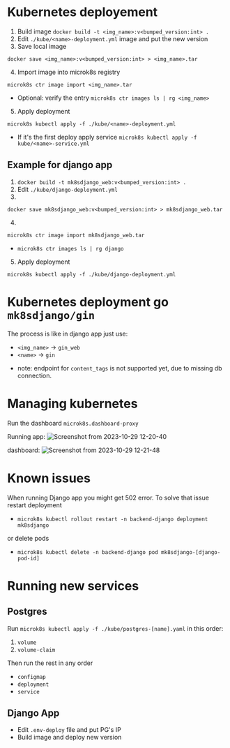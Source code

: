 # Kubernetes deployement 
1. Build image `docker build -t <img_name>:v<bumped_version:int> .`
2. Edit `./kube/<name>-deployment.yml` image and put the new version
3. Save local image
```
docker save <img_name>:v<bumped_version:int> > <img_name>.tar
```
4. Import image into microk8s registry
```
microk8s ctr image import <img_name>.tar
```
- Optional: verify the entry `microk8s ctr images ls | rg <img_name>`
5. Apply deployment 
```
microk8s kubectl apply -f ./kube/<name>-deployment.yml
```
 - If it's the first deploy apply service `microk8s kubectl apply -f kube/<name>-service.yml`

## Example for django app

1. `docker build -t mk8sdjango_web:v<bumped_version:int> .`
2. Edit `./kube/django-deployment.yml` 
3. 
```
docker save mk8sdjango_web:v<bumped_version:int> > mk8sdjango_web.tar
```
4. 
```
microk8s ctr image import mk8sdjango_web.tar
```
- `microk8s ctr images ls | rg django`
5. Apply deployment 
```
microk8s kubectl apply -f ./kube/django-deployment.yml
```

 # Kubernetes deployment go `mk8sdjango/gin`
 The process is like in django app just use: 
  - `<img_name>` -> `gin_web`
  - `<name>` -> `gin`

* note: endpoint for `content_tags` is not supported yet, due to missing db connection.

# Managing kubernetes
Run the dashboard `microk8s.dashboard-proxy`

Running app:
![Screenshot from 2023-10-29 12-20-40](https://github.com/tomekstrzeszkowski/mk8sdjango/assets/40120335/2ce1402d-1dea-45af-b0b8-aad6fb5b38bf)

dashboard:
![Screenshot from 2023-10-29 12-21-48](https://github.com/tomekstrzeszkowski/mk8sdjango/assets/40120335/ea28fa4a-8bc0-4f30-904d-8628aa8605c2)


# Known issues

When running Django app you might get 502 error. To solve that issue restart deployment
 - `microk8s kubectl rollout restart -n backend-django deployment mk8sdjango`

or delete pods

 - `microk8s kubectl delete -n backend-django pod mk8sdjango-[django-pod-id]` 


# Running new services

## Postgres
Run `microk8s kubectl apply -f ./kube/postgres-[name].yaml` in this order:
 1. `volume`
 2. `volume-claim`

Then run the rest in any order

 - `configmap`
 - `deployment`
 - `service`

## Django App
 - Edit `.env-deploy` file and put PG's IP
 - Build image and deploy new version
